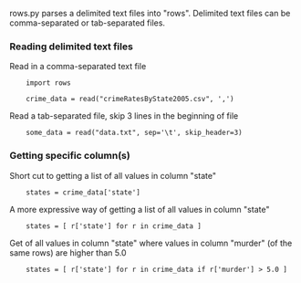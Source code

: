 rows.py parses a delimited text files into "rows".  Delimited text files can be comma-separated
or tab-separated files.


### Reading delimited text files

Read in a comma-separated text file

```
	import rows

	crime_data = read("crimeRatesByState2005.csv", ',')
```

Read a tab-separated file, skip 3 lines in the beginning of file

```
	some_data = read("data.txt", sep='\t', skip_header=3)   
```

### Getting specific column(s)

Short cut to getting a list of all values in column "state"
```
	states = crime_data['state']
```

A more expressive way of getting a list of all values in column "state"
```
	states = [ r['state'] for r in crime_data ]
```

Get of all values in column "state" where values in column "murder" (of the same rows) are higher than 5.0
```
	states = [ r['state'] for r in crime_data if r['murder'] > 5.0 ]
```
